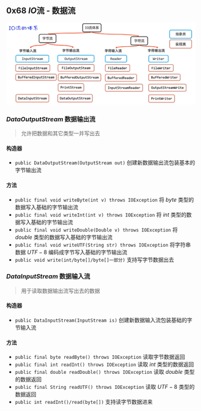 ## 0x68 $IO$流 - 数据流

![0x68 数据流](../assets/0x68%20IO流体系.png)

### $DataOutputStream$ 数据输出流

> 允许把数据和其它类型一并写出去

#### 构造器

- `public DataOutputStream(OutputStream out)` 创建新数据输出流包装基本的字节输出流

#### 方法

- `public final void writeByte(int v) throws IOException` 将 $byte$ 类型的数据写入基础的字节输出流
- `public final void writeInt(int v) throws IOException` 将 $int$ 类型的数据写入基础的字节输出流
- `public final void writeDouble(Double v) throws IOException` 将 $double$ 类型的数据写入基础的字节输出流
- `public final void writeUTF(String str) throws IOException` 将字符串数据 $UTF-8$ 编码成字节写入基础的字节输出流
- `public void write(int/byte[]/byte[]一部分)` 支持写字节数据出去

### $DataInputStream$ 数据输入流

> 用于读取数据输出流写出去的数据

#### 构造器

- `public DataInputStream(InputStream is)` 创建新数据输入流包装基础的字节输入流

#### 方法

- `public final byte readByte() throws IOException` 读取字节数据返回
- `public final int readInt() throws IOException` 读取 $int$ 类型的数据返回
- `public final double readDouble() throws IOException` 读取 $double$ 类型的数据返回
- `public final String readUTF() throws IOException` 读取 $UTF-8$ 类型的数据返回
- `public int readInt()/read(byte[])` 支持读字节数据进来